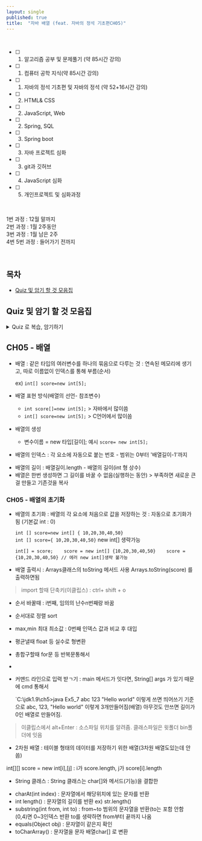 ```yaml
---
layout: single
published: true
title:  "자바 배열 (feat. 자바의 정석 기초편CH05)"
---
```





<br>

- [ ] 1. 알고리즘 공부 및 문제풀기 (약 85시간 강의)
- [ ] 1. 컴퓨터 공학 지식(약 85시간 강의)
- [ ] 1. 자바의 정석 기초편 및 자바의 정석 (약 52+16시간 강의)
- [ ] 2. HTML& CSS
- [ ] 2. JavaScript, Web
- [ ] 2. Spring, SQL
- [ ] 3. Spring boot
- [ ] 3. 자바 프로젝트 심화
- [ ] 3. git과 깃허브
- [ ] 4. JavaScript 심화
- [ ] 5. 개인프로젝트 및 심화과정

<br>


1번 과정 : 12월 말까지  
2번 과정 : 1월 2주동안  
3번 과정 : 1월 남은 2주  
4번 5번 과정 : 들어가기 전까지  


<br>



## 목차

- [Quiz 및 암기 할 것 모음집](#quiz-및-암기-할-것-모음집)




## Quiz 및 암기 할 것 모음집


<details>
  <summary>
    Quiz 로 복습, 암기하기
  </summary>
<div markdown="1">

  <br>


1.

  
  <br>



<details>
  <summary>
    답안지
  </summary>

<div markdown="1">
  <br>
  
1. 



</div>
</details>


</div>
</details>

## CH05 - 배열

 * 배열
   : 같은 타입의 여러변수를 하나의 묶음으로 다루는 것
   : 연속된 메모리에 생기고, 따로 이름없이 인덱스를 통해 부름(순서)  

   ex) `int[] score=new int[5];`


 * 배열 표현 방식(배열의 선언- 참조변수)
    -  `int score[]=new int[5];`  > 자바에서 많이씀  
    -  `int[] score=new int[5];` > C언어에서 많이씀

 * 배열의 생성
   - 변수이름 = new 타입[길이]; 예시 `score= new int[5];`
  


 * 배열의 인덱스
   : 각 요소에 자동으로 붙는 번호 - 범위는 0부터 '배열길이-1'까지


 - 배열의 길이 : 배열길이.length -  배열의 길이(int 형 상수)
 - 배열은 한번 생성하면 그 길이를 바꿀 수 없음(실행하는 동안) > 부족하면 새로운 큰걸 만들고 기존것을 복사

    

### CH05 - 배열의 초기화

 - 배열의 초기화
   : 배열의 각 요소에 처음으로 값을 저장하는 것
   : 자동으로 초기화가 됨 (기본값 int : 0)

   `int [] score=new int[] { 10,20,30,40,50}`  
   `int [] score={ 10,20,30,40,50}` new int[] 생략가능  

   `int[] = score;   
   score = new int[] {10,20,30,40,50}   
   score = {10,20,30,40,50} // 에러 new int[]생략 불가능`  

 - 배열 출력시
   : Arrays클래스의 toString 메서드 사용 Arrays.toString(score) 를 출력하면됨

> import  할때 단축키(이클립스) : ctrl+ shift + o


  - 순서 바꿀때 : i번째, 임의의 난수n번째랑 바꿈
  - 순서대로 정렬 sort
  - max,min 최대 최소값 : 0번째 인덱스 값과 비교 후 대입
  - 평균낼때 float 등 실수로 형변환
  - 총합구할때 for문 등 반복문통해서
  - 


 - 커맨드 라인으로 입력 받ㄱ기
   : main 메서드가 잇다면, String[] args 가 있기 때문에 cmd 통해서

   `C:\jdk1.9\ch5>java Ex5_7 abc 123 "Hello world"
   이렇게 쓰면 띄어쓰기 기준으로 abc, 123, "Hello world" 이렇게 3개만들어짐(배열)
   아무것도 안쓰면 길이가 0인 배열로 만들어짐.

> 이클립스에서 alt+Enter : 소스파일 위치를 알려줌. 클래스파일은 윗폴더 bin폴더에 잇음


 * 2차원 배열
   : 테이블 형태의 데이터를 저장하기 위한 배열(3차원 배열도있는데 안씀)

int[][] score = new int[i],[j] : i가 score.length, j가 score[i].length




* String 클래스
  : String 클래스는 char[]와 메서드(기능)을 결합한 


 - charAt(int index) : 문자열에서 해당위치에 있는 문자를 반환
 - int length() : 문자열의 길이를 반환 ex) str.length()
 - substring(int from, int to) : from~to 범위의 문자열을 반환(to는 포함 안함 (0,4)면 0~3인덱스 반환 to를 생략하면 from부터 끝까지 나옴
 - equals(Object obj) : 문자열이 같은지 확인
 - toCharArray() : 문자열을 문자 배열char[] 로 변환


































